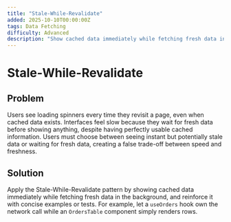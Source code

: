 ```yaml
---
title: "Stale-While-Revalidate"
added: 2025-10-10T00:00:00Z
tags: Data Fetching
difficulty: Advanced
description: "Show cached data immediately while fetching fresh data in the background."
---
```

# Stale-While-Revalidate

## Problem

Users see loading spinners every time they revisit a page, even when cached data exists. Interfaces feel slow because they wait for fresh data before showing anything, despite having perfectly usable cached information. Users must choose between seeing instant but potentially stale data or waiting for fresh data, creating a false trade-off between speed and freshness.

## Solution

Apply the Stale-While-Revalidate pattern by showing cached data immediately while fetching fresh data in the background, and reinforce it with concise examples or tests. For example, let a `useOrders` hook own the network call while an `OrdersTable` component simply renders rows.
